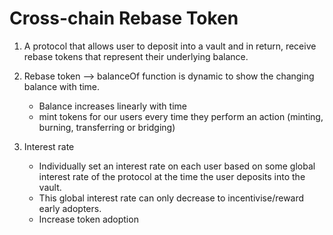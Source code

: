 # Cross-chain Rebase Token

1. A protocol that allows user to deposit into a vault and in return, receive rebase tokens that represent their underlying balance.

2. Rebase token --> balanceOf function is dynamic to show the changing balance with time.
    - Balance increases linearly with time
    - mint tokens for our users every time they perform an action (minting, burning, transferring or bridging)

3. Interest rate
    - Individually set an interest rate on each user based on some global interest rate of the protocol at the time the user deposits into the vault.
    - This global interest rate can only decrease to incentivise/reward early adopters. 
    - Increase token adoption